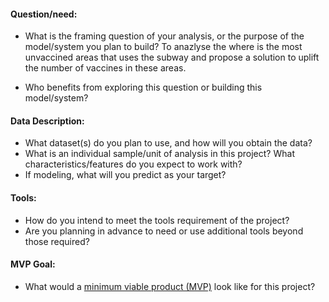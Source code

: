 #### Question/need:
* What is the framing question of your analysis, or the purpose of the model/system you plan to build? 
To anazlyse the where is the most unvaccined areas that uses the subway and propose a solution to uplift the number of vaccines in these areas.

* Who benefits from exploring this question or building this model/system?

#### Data Description:
* What dataset(s) do you plan to use, and how will you obtain the data?
* What is an individual sample/unit of analysis in this project? What characteristics/features do you expect to work with? 
* If modeling, what will you predict as your target?

#### Tools:
* How do you intend to meet the tools requirement of the project? 
* Are you planning in advance to need or use additional tools beyond those required?

#### MVP Goal:
* What would a [minimum viable product (MVP)](./mvp.md) look like for this project?
